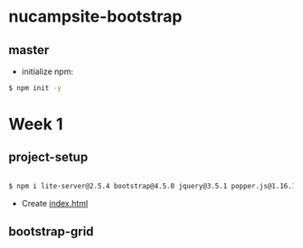 # nucampsite-bootstrap

## master

- initialize npm:

```bash
$ npm init -y
```

# Week 1

## project-setup

```bash

$ npm i lite-server@2.5.4 bootstrap@4.5.0 jquery@3.5.1 popper.js@1.16.1
```

- Create [index.html](index.html)

## bootstrap-grid
